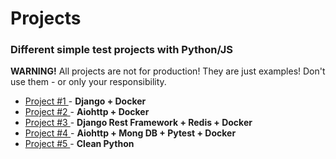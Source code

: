 # Projects

### Different simple test projects with Python/JS

**WARNING!**
All projects are not for production! They are just examples! Don't use them - or only your responsibility.

- [Project #1 ](project1/) - **Django + Docker**
- [Project #2 ](project2/) - **Aiohttp + Docker**
- [Project #3 ](project3/) - **Django Rest Framework + Redis + Docker**
- [Project #4 ](project4/) - **Aiohttp + Mong DB + Pytest + Docker**
- [Project #5 ](project5/) - **Clean Python**
